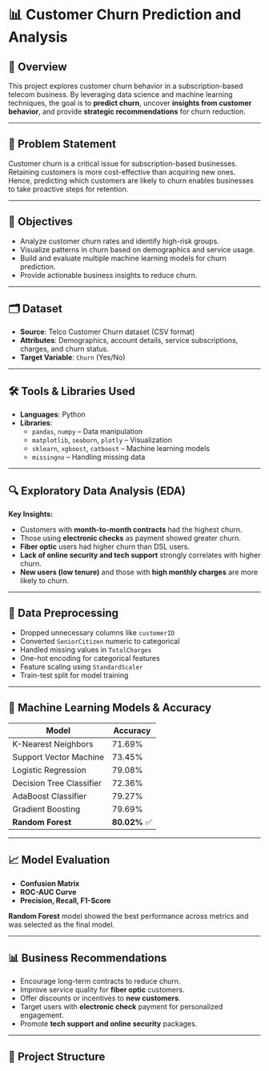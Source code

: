 # 📊 Customer Churn Prediction and Analysis

## 🧠 Overview
This project explores customer churn behavior in a subscription-based telecom business. By leveraging data science and machine learning techniques, the goal is to **predict churn**, uncover **insights from customer behavior**, and provide **strategic recommendations** for churn reduction.

---

## 📌 Problem Statement
Customer churn is a critical issue for subscription-based businesses. Retaining customers is more cost-effective than acquiring new ones. Hence, predicting which customers are likely to churn enables businesses to take proactive steps for retention.

---

## 🎯 Objectives
- Analyze customer churn rates and identify high-risk groups.
- Visualize patterns in churn based on demographics and service usage.
- Build and evaluate multiple machine learning models for churn prediction.
- Provide actionable business insights to reduce churn.

---

## 🗂️ Dataset
- **Source**: Telco Customer Churn dataset (CSV format)
- **Attributes**: Demographics, account details, service subscriptions, charges, and churn status.
- **Target Variable**: `Churn` (Yes/No)

---

## 🛠️ Tools & Libraries Used
- **Languages**: Python
- **Libraries**: 
  - `pandas`, `numpy` – Data manipulation
  - `matplotlib`, `seaborn`, `plotly` – Visualization
  - `sklearn`, `xgboost`, `catboost` – Machine learning models
  - `missingno` – Handling missing data

---

## 🔍 Exploratory Data Analysis (EDA)
**Key Insights:**
- Customers with **month-to-month contracts** had the highest churn.
- Those using **electronic checks** as payment showed greater churn.
- **Fiber optic** users had higher churn than DSL users.
- **Lack of online security and tech support** strongly correlates with higher churn.
- **New users (low tenure)** and those with **high monthly charges** are more likely to churn.

---

## 🧹 Data Preprocessing
- Dropped unnecessary columns like `customerID`
- Converted `SeniorCitizen` numeric to categorical
- Handled missing values in `TotalCharges`
- One-hot encoding for categorical features
- Feature scaling using `StandardScaler`
- Train-test split for model training

---

## 🤖 Machine Learning Models & Accuracy

| Model                    | Accuracy      |
|--------------------------|---------------|
| K-Nearest Neighbors      | 71.69%        |
| Support Vector Machine   | 73.45%        |
| Logistic Regression      | 79.08%        |
| Decision Tree Classifier | 72.36%        |
| AdaBoost Classifier      | 79.27%        |
| Gradient Boosting        | 79.69%        |
| **Random Forest**        | **80.02%** ✅ |

---

## 📈 Model Evaluation
- **Confusion Matrix**
- **ROC-AUC Curve**
- **Precision, Recall, F1-Score**

**Random Forest** model showed the best performance across metrics and was selected as the final model.

---

## 📊 Business Recommendations
- Encourage long-term contracts to reduce churn.
- Improve service quality for **fiber optic** customers.
- Offer discounts or incentives to **new customers**.
- Target users with **electronic check** payment for personalized engagement.
- Promote **tech support and online security** packages.

---

## 📁 Project Structure
